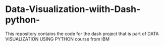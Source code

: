 # Data-Visualization-wiith-Dash-python-
This repository contains the code for the dash project that is part of DATA VISUALIZATION USING PYTHON course from IBM
